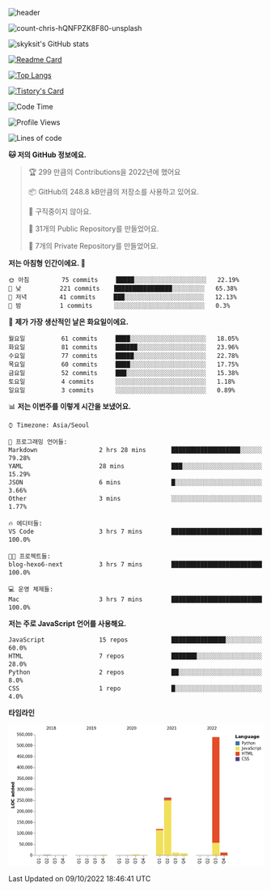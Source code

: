 <!-- Header -->
![header](https://capsule-render.vercel.app/api?type=waving&color=auto&text=Hi%20there👋&textBg=true&animation=twinkling&fontSize=40)

<!-- title image -->
![count-chris-hQNFPZK8F80-unsplash](https://user-images.githubusercontent.com/20593462/186829883-69329c21-f07c-49b2-a545-bfd851b7c943.jpg)

<!-- github stats -->
![skyksit's GitHub stats](https://github-readme-stats.vercel.app/api?username=skyksit&show_icons=true&theme=radical)

[![Readme Card](https://github-readme-stats.vercel.app/api/pin/?username=skyksit&repo=react-native-todo-app-tdd&theme=radical)](https://github.com/skyksit/react-native-todo-app-tdd)

[![Top Langs](https://github-readme-stats.vercel.app/api/top-langs/?username=skyksit&layout=compact&theme=radical)](https://github.com/skyksit/)

[![Tistory's Card](https://github-readme-tistory-card.vercel.app/api/badge?name=skyksit&theme=kakao)](https://github.com/skyksit/)

<!--START_SECTION:waka-->
![Code Time](http://img.shields.io/badge/Code%20Time-53%20hrs%2041%20mins-blue)

![Profile Views](http://img.shields.io/badge/Profile%20Views-1-blue)

![Lines of code](https://img.shields.io/badge/%EC%A0%80%EB%8A%94%20%EC%97%AC%ED%83%9C%EA%B9%8C%EC%A7%80%20-962%20Thousand%20%EC%A4%84%EC%9D%98%20%EC%BD%94%EB%93%9C%EB%A5%BC%20%EC%9E%91%EC%84%B1%ED%96%88%EC%96%B4%EC%9A%94.-blue)

**🐱 저의 GitHub 정보에요.** 

> 🏆 299 만큼의 Contributions을 2022년에 했어요
 > 
> 📦 GitHub의 248.8 kB만큼의 저장소를 사용하고 있어요. 
 > 
> 🚫 구직중이지 않아요.
 > 
> 📜 31개의 Public Repository를 만들었어요. 
 > 
> 🔑 7개의 Private Repository를 만들었어요.  
 > 
**저는 아침형 인간이에요. 🐤** 

```text
🌞 아침         75 commits     █████░░░░░░░░░░░░░░░░░░░░   22.19% 
🌆 낮　         221 commits    ████████████████░░░░░░░░░   65.38% 
🌃 저녁         41 commits     ███░░░░░░░░░░░░░░░░░░░░░░   12.13% 
🌙 밤　         1 commits      ░░░░░░░░░░░░░░░░░░░░░░░░░   0.3%

```
📅 **제가 가장 생산적인 날은 화요일이에요.** 

```text
월요일          61 commits     ████░░░░░░░░░░░░░░░░░░░░░   18.05% 
화요일          81 commits     ██████░░░░░░░░░░░░░░░░░░░   23.96% 
수요일          77 commits     █████░░░░░░░░░░░░░░░░░░░░   22.78% 
목요일          60 commits     ████░░░░░░░░░░░░░░░░░░░░░   17.75% 
금요일          52 commits     ███░░░░░░░░░░░░░░░░░░░░░░   15.38% 
토요일          4 commits      ░░░░░░░░░░░░░░░░░░░░░░░░░   1.18% 
일요일          3 commits      ░░░░░░░░░░░░░░░░░░░░░░░░░   0.89%

```


📊 **저는 이번주를 이렇게 시간을 보냈어요.** 

```text
⌚︎ Timezone: Asia/Seoul

💬 프로그래밍 언어들: 
Markdown                 2 hrs 28 mins       ███████████████████░░░░░░   79.28% 
YAML                     28 mins             ███░░░░░░░░░░░░░░░░░░░░░░   15.29% 
JSON                     6 mins              █░░░░░░░░░░░░░░░░░░░░░░░░   3.66% 
Other                    3 mins              ░░░░░░░░░░░░░░░░░░░░░░░░░   1.77%

🔥 에디터들: 
VS Code                  3 hrs 7 mins        █████████████████████████   100.0%

🐱‍💻 프로젝트들: 
blog-hexo6-next          3 hrs 7 mins        █████████████████████████   100.0%

💻 운영 체제들: 
Mac                      3 hrs 7 mins        █████████████████████████   100.0%

```

**저는 주로 JavaScript 언어를 사용해요.** 

```text
JavaScript               15 repos            ███████████████░░░░░░░░░░   60.0% 
HTML                     7 repos             ███████░░░░░░░░░░░░░░░░░░   28.0% 
Python                   2 repos             ██░░░░░░░░░░░░░░░░░░░░░░░   8.0% 
CSS                      1 repo              █░░░░░░░░░░░░░░░░░░░░░░░░   4.0%

```


**타임라인**

![Chart not found](https://raw.githubusercontent.com/skyksit/skyksit/main/charts/bar_graph.png) 


 Last Updated on 09/10/2022 18:46:41 UTC
<!--END_SECTION:waka-->

<!--
**skyksit/skyksit** is a ✨ _special_ ✨ repository because its `README.md` (this file) appears on your GitHub profile.

Here are some ideas to get you started:

- 🔭 I’m currently working on ...
- 🌱 I’m currently learning ...
- 👯 I’m looking to collaborate on ...
- 🤔 I’m looking for help with ...
- 💬 Ask me about ...
- 📫 How to reach me: ...
- 😄 Pronouns: ...
- ⚡ Fun fact: ...
-->
